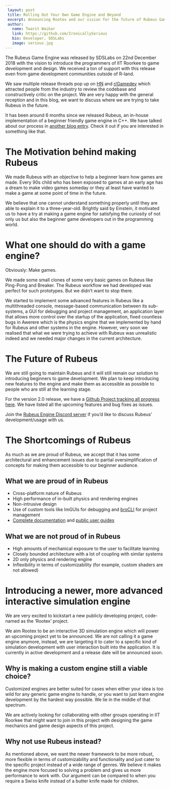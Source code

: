 ```yaml
---
 layout: post
 title: Rolling Out Your Own Game Engine and Beyond
 excerpt: Announcing Rootex and our vision for the future of Rubeus Game Engine
 author:
   name: Twarit Waikar
   link: https://github.com/IronicallySerious
   bio: Developer, SDSLabs
   image: serious.jpg
---
```


The Rubeus Game Engine was released by SDSLabs on 22nd December 2018 with the vision to introduce the programmers of IIT Roorkee to game development and design. We received a ton of support with this release even from game development communities outside of R-land. 

We saw multiple release threads pop up on [HN](https://news.ycombinator.com) and [r/Gamedev](https://www.reddit.com/r/gamedev/) which attracted people from the industry to review the codebase and constructively critic on the project. We are very happy with the general reception and in this blog, we want to discuss where we are trying to take Rubeus in the future.

It has been around 6 months since we released Rubeus, an in-house implementation of a beginner friendly game engine in C++. We have talked about our process in [another blog entry](https://blog.sdslabs.co/2018/12/making-a-game-engine-from-scratch). Check it out if you are interested in something like that.

# The Motivation behind making Rubeus

We made Rubeus with an objective to help a beginner learn how games are made. Every 90s child who has been exposed to games at an early age has a dream to make video games someday or they at least have wanted to make a game at some point of time in the future.

We believe that one cannot understand something properly until they are able to explain it to a three-year-old. Brightly said by Einstein, it motivated us to have a try at making a game engine for satisfying the curiosity of not only us but also the beginner game developers out in the programming world.

# What one should do with a game engine?

Obviously: Make games.

We made some small clones of some very basic games on Rubeus like Ping-Pong and Breaker. The Rubeus workflow we had developed was perfect for such prototypes. But we didn’t want to stop there.

We started to implement some advanced features in Rubeus like a multithreaded console, message-based communication between its sub-systems, a GUI for debugging and project management, an application layer that allows more control over the startup of the application, fixed countless bugs in Awerere which is the physics engine that we implemented by hand for Rubeus and other systems in the engine. However, very soon we realised that what we were trying to achieve with Rubeus was unrealistic indeed and we needed major changes in the current architecture.

# The Future of Rubeus

We are still going to maintain Rubeus and it will still remain our solution to introducing beginners to game development. We plan to keep introducing new features to the engine and make them as accessible as possible to people who are still at the learning stage.

For the version 2.0 release, we have a [Github Project tracking all progress here](https://github.com/sdslabs/Rubeus/projects/1). We have listed all the upcoming features and bug fixes as issues.

Join the [Rubeus Engine Discord server](https://discord.gg/Cva2VFQ) if you’d like to discuss Rubeus’ development/usage with us.

# The Shortcomings of Rubeus

As much as we are proud of Rubeus, we accept that it has some architectural and enhancement issues due to partial oversimplification of concepts for making them accessible to our beginner audience.

## What we are proud of in Rubeus

* Cross-platform nature of Rubeus
* High performance of in-built physics and rendering engines
* Non-intrusive design
* Use of custom tools like ImGUIs for debugging and [broCLI](https://github.com/sdslabs/broCLI) for project management
* [Complete documentation](https://blog.sdslabs.co/Rubeus-Docs) and [public user guides](https://github.com/sdslabs/Rubeus/wiki)

## What we are not proud of in Rubeus

* High amounts of mechanical exposure to the user to facilitate learning
* Closely bounded architecture with a lot of coupling with similar systems
* 2D only physics and rendering engine
* Inflexibility in terms of customizability (for example, custom shaders are not allowed)

# Introducing a newer, more advanced interactive simulation engine

We are very excited to kickstart a new publicly developing project, code-named as the ‘Rootex’ project.

We aim Rootex to be an interactive 3D simulation engine which will power an upcoming project yet to be announced. We are not calling it a game engine anymore, instead, we are targeting it to cater to a specific kind of simulation development with user interaction built into the application. It is currently in active development and a release date will be announced soon.

## Why is making a custom engine still a viable choice?

Customized engines are better suited for cases when either your idea is too wild for any generic game engine to handle, or you want to just learn engine development by the hardest way possible. We lie in the middle of that spectrum.

We are actively looking for collaborating with other groups operating in IIT Roorkee that might want to join in this project with designing the game mechanics and game design aspects of this project.

## Why not use Rubeus instead?

As mentioned above, we want the newer framework to be more robust, more flexible in terms of customizability and functionality and just cater to the specific project instead of a wide range of genres. We believe it makes the engine more focused to solving a problem and gives us more performance to work with. Our argument can be compared to when you require a Swiss knife instead of a butter knife made for children.

